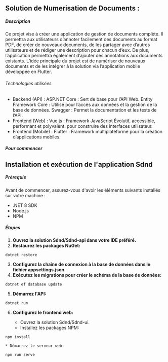 ## Solution de Numerisation de Documents : 
##### Description
Ce projet vise à créer une application de gestion de documents complète. Il permettra aux utilisateurs d’annoter facilement des documents au format PDF, de créer de nouveaux documents, de les partager avec d’autres utilisateurs et de rédiger une description pour chacun d’eux. De plus, l’application permettra également d’ajouter des annotations aux documents existants. L’idée principale du projet est de numériser de nouveaux documents et de les intégrer à la solution via l’application mobile développée en Flutter.
###### Technologies utilisées
* Backend (API) :
ASP.NET Core : Sert de base pour l’API Web.
Entity Framework Core : Utilisé pour l’accès aux données et la gestion de la base de données.
Swagger : Permet la documentation et les tests de l’API.
* Frontend (Web) :
Vue js :  Framework JavaScript Évolutif, accessible, performant et polyvalent. pour construire des interfaces utilisateur. 
* Frontend (Mobile) :
Flutter : Framework multiplateforme pour la création d’applications mobiles.
##### Pour commencer
## Installation et exécution de l'application Sdnd

##### Prérequis

Avant de commencer, assurez-vous d'avoir les éléments suivants installés sur votre machine :

* .NET 8 SDK
* Node.js
* NPM

##### Étapes

1. **Ouvrez la solution Sdnd/Sdnd-api dans votre IDE préféré.**
2. **Restaurez les packages NuGet:**

```
dotnet restore
```

3. **Configurez la chaîne de connexion à la base de données dans le fichier appsettings.json.**
4. **Exécutez les migrations pour créer le schéma de la base de données:**

```
dotnet ef database update
```

5. **Démarrez l'API:**

```
dotnet run
```

6. **Configurez le frontend web:**

    * Ouvrez la solution Sdnd/Sdnd-ui.
    * Installez les packages NPM:

```
npm install
```

    * Démarrez le serveur web:

```
npm run serve
```

